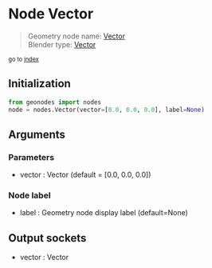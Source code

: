 
# Node Vector

> Geometry node name: [Vector](https://docs.blender.org/manual/en/latest/modeling/geometry_nodes/input/vector.html)<br>
  Blender type: [Vector](https://docs.blender.org/api/current/bpy.types.FunctionNodeInputVector.html)
  
<sub>go to [index](/docs/index.md)</sub>

Initialization
--------------
```python
from geonodes import nodes
node = nodes.Vector(vector=[0.0, 0.0, 0.0], label=None)
```



## Arguments


### Parameters

- vector : Vector (default = [0.0, 0.0, 0.0])

### Node label

- label : Geometry node display label (default=None)

## Output sockets

- vector : Vector
